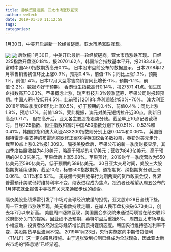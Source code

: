 ```yaml
---
title: 静候贸易进展，亚太市场涨跌互现
author: wetech
date: 2019-01-30 11:12:58
tags: 
categories: 
---
```

1月30日，中美开启最新一轮经贸磋商。亚太市场涨跌互现。
<!-- more -->
<img align="center" border="0" src="https://imgcdn.yicai.com/uppics/images/2019/01/4a4c1e56e7e715f1eb8ff3091cc642b6.jpg" />
<img align="center" border="0" src="https://imgcdn.yicai.com/uppics/images/2019/01/dcd83859a6ef2bac0615df065f027a5b.jpg" />
后歆桐
1月30日，中美开启最新一轮经贸磋商。亚太市场涨跌互现。
日经225指数开盘涨0.18%，报20701.62点。韩国综合指数基本平开，报2183.49点。富时中国A50指数期货高开0.1%。
日本股市盘前公布的数据显示，日本2018年12月零售销售初值环比上涨0.9%，预期0.4%，前值-1%；同比上涨1.3%，预期1%，前值1.4%。日本12月大型零售商销售同比增长-1%，预期-1.1%，前值-2.2%。数据均好于预期。
香港恒生指数高开0.14%，报27571.41点。恒生国企指数高开0.03%。苹果概念上涨，瑞声科技升3%领涨蓝筹，苹果公司财报超预期。中国人寿H股低开4.5%，此前预计2018年净利润降约50%~70%。
澳大利亚2018年第四季度CPI环比上涨0.5%，好于预期的0.4%，前值0.4%；同比上涨1.8%，预期1.7%，前值1.9%。受此提振，澳元对美元短线拉升近30点，刷新日高至0.7171。
但在高开后，亚太各主要股指走势分歧。截至早上10点记者截稿时，日经225指数、恒生指数和富时中国A50指数分别下跌0.51%、0.53%和0.41%，韩国综指和澳大利亚ASX200指数则分别上涨0.04%和0.06%。
英国首相特雷莎·梅支持的布雷迪脱欧修正案获得英国议会多数投票，英镑对美元走升，截至10点上涨0.2%报1.3093。
隔夜美股盘后，苹果公布的新一季度财报显示，其四季度每股收益为4.18美元，略高于预期的4.17美元；营收为843亿美元，高于预期的840.3亿美元。苹果盘后上涨5.68%。苹果预计，2019财年一季度营收为550亿美元至590亿美元，低于预期的589亿美元。
30日亚太交易时间，美股三大股指期货延续涨势。截至10点，标普500指数期货、道指期货、纳指期货分别上涨0.06%、0.11%和0.52%。
美联储今天开始举行为期两天的货币政策会议，外界普遍预计美联储将维持利率不变，缩表进程成为焦点。投资者还希望从周五公布的1月非农就业报告中寻找有关未来通胀步伐的线索。
 
 
隔夜美股业绩爆雷引发了市场对全球经济放缓的担忧，亚太股市28日全线下挫。
周一亚太股市涨跌互现，美元指数持续走弱，在岸人民币盘初突破6.73关口，创去年7月以来新高。
美股周四涨跌互现，美国国会参议院未通过两项旨在结束联邦政府部分关门的提案。因业绩不及预期，英特尔盘后重挫8%。
周四亚太市场早盘小幅波动，投资者依然对全球经济增长前景持谨慎态度。韩国央行维持基准利率不变，美股期货早盘波澜不惊。
2019年1月23日，央行实施定向中期借贷便利（TMLF）这一定向降息措施。由于通胀受到抑制已经成为全球现象，因此亚太新兴市场的“降息潮”已经渐近。
